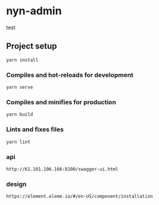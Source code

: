 # nyn-admin

test

## Project setup

```
yarn install
```

### Compiles and hot-reloads for development

```
yarn serve
```

### Compiles and minifies for production

```
yarn build
```

### Lints and fixes files

```
yarn lint
```

### api

```
http://61.101.106.166:8100/swagger-ui.html
```

### design

```
https://element.eleme.io/#/en-US/component/installation
```
